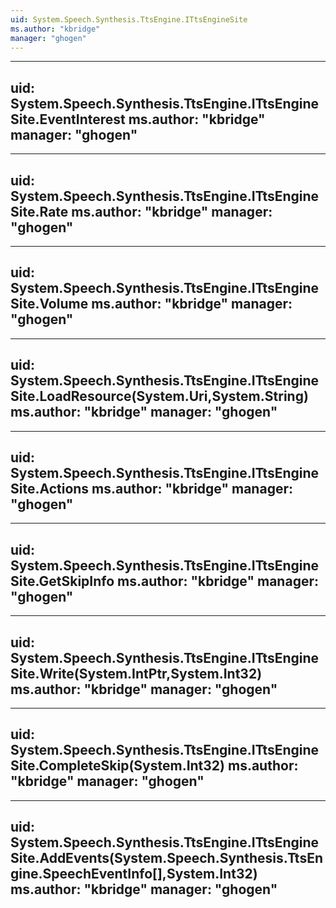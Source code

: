 ```yaml
---
uid: System.Speech.Synthesis.TtsEngine.ITtsEngineSite
ms.author: "kbridge"
manager: "ghogen"
---
```


---
uid: System.Speech.Synthesis.TtsEngine.ITtsEngineSite.EventInterest
ms.author: "kbridge"
manager: "ghogen"
---

---
uid: System.Speech.Synthesis.TtsEngine.ITtsEngineSite.Rate
ms.author: "kbridge"
manager: "ghogen"
---

---
uid: System.Speech.Synthesis.TtsEngine.ITtsEngineSite.Volume
ms.author: "kbridge"
manager: "ghogen"
---

---
uid: System.Speech.Synthesis.TtsEngine.ITtsEngineSite.LoadResource(System.Uri,System.String)
ms.author: "kbridge"
manager: "ghogen"
---

---
uid: System.Speech.Synthesis.TtsEngine.ITtsEngineSite.Actions
ms.author: "kbridge"
manager: "ghogen"
---

---
uid: System.Speech.Synthesis.TtsEngine.ITtsEngineSite.GetSkipInfo
ms.author: "kbridge"
manager: "ghogen"
---

---
uid: System.Speech.Synthesis.TtsEngine.ITtsEngineSite.Write(System.IntPtr,System.Int32)
ms.author: "kbridge"
manager: "ghogen"
---

---
uid: System.Speech.Synthesis.TtsEngine.ITtsEngineSite.CompleteSkip(System.Int32)
ms.author: "kbridge"
manager: "ghogen"
---

---
uid: System.Speech.Synthesis.TtsEngine.ITtsEngineSite.AddEvents(System.Speech.Synthesis.TtsEngine.SpeechEventInfo[],System.Int32)
ms.author: "kbridge"
manager: "ghogen"
---
